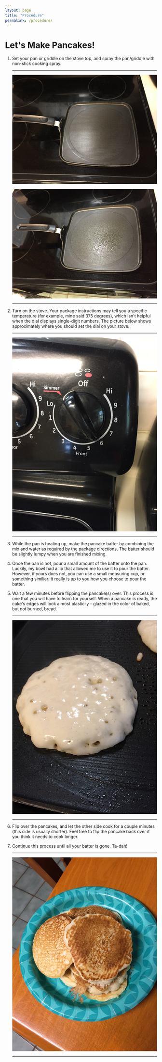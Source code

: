 ```yaml
---
layout: page
title: "Procedure"
permalink: /procedure/
---
```


# Let's Make Pancakes!

1. Set your pan or griddle on the stove top, and spray the pan/griddle with non-stick cooking spray.

      ---
      ![Griddle](/images/griddle.jpg?raw=true)

      ![Sprayed](/images/sprayed.jpg?raw=true)
   
      ---

2. Turn on the stove. Your package instructions may tell you a specific temperature (for example, mine said 375 degrees), which isn't helpful when the dial displays single-digit numbers. The picture below shows approximately where you should set the dial on your stove. 

      ---
      ![Temp](/images/temp.jpg?raw=true)
   
      ---

3. While the pan is heating up, make the pancake batter by combining the mix and water as required by the package directions. The batter should be slightly lumpy when you are finished mixing.

4. Once the pan is hot, pour a small amount of the batter onto the pan. Luckily, my bowl had a lip that allowed me to use it to pour the batter. However, if yours does not, you can use a small measuring cup, or something similiar; it really is up to you how you choose to pour the batter.

5. Wait a few minutes before flipping the pancake(s) over. This process is one that you will have to learn for yourself. When a pancake is ready, the cake's edges will look almost plastic-y - glazed in the color of baked, but not burned, bread. 

      ---
      ![time](/images/time.jpg?raw=true)
   
      ---

6. Flip over the pancakes, and let the other side cook for a couple minutes (this side is usually shorter). Feel free to flip the pancake back over if you think it needs to cook longer.

7. Continue this process until all your batter is gone. Ta-dah!

      ---
      ![finish](/images/finish.jpg?raw=true)
   
      ---
